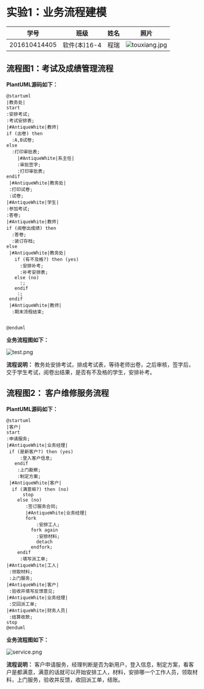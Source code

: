 # 实验1：业务流程建模
|学号|班级|姓名|照片|
|:-------:|:-------------: | :----------:|:---:|
|201610414405|软件(本)16-4|程瑞|![touxiang.jpg](touxiang.jpg)|

## 流程图1：考试及成绩管理流程

**PlantUML源码如下：**

``` flow1
@startuml
|教务处|
start
:安排考试;
:考试安排表;
|#AntiqueWhite|教师|
if (出卷) then
  :A,B试卷;
else
  :打印审批表;
    |#AntiqueWhite|系主任|
    :审批签字;
    :打印审批表;
endif
 |#AntiqueWhite|教务处|
 :打印试卷;
 :试卷;
|#AntiqueWhite|学生|
:参加考试;
:答卷;
|#AntiqueWhite|教师|
if (阅卷出成绩) then
  :答卷;
  :装订存档;
else
 |#AntiqueWhite|教务处|
   if (有不及格?) then (yes)
     :安排补考;
     :补考安排表;
   else (no)
     :;
   endif
    :;
 endif
 |#AntiqueWhite|教师|
  :期末流程结束;


@enduml
```

**业务流程图如下：**

![test.png](test.png)

**流程说明：**
教务处安排考试，排成考试表，等待老师出卷，之后审核，签字后，交于学生考试，阅卷出结果，是否有不及格的学生，安排补考。





## 流程图2： 客户维修服务流程

**PlantUML源码如下：**

``` flow2
@startuml
|客户|
start
:申请服务;
|#AntiqueWhite|业务经理|
 if (是新客户?) then (yes)
     :登入客户信息;
   endif
    :上门勘察;
    :制定方案;
 |#AntiqueWhite|客户|
  if (满意嘛?) then (no)
      stop
    else (no)
       :签订服务合同;
       |#AntiqueWhite|业务经理|
       fork
           :安排工人;
         fork again
           :安排材料;
           detach
         endfork;
    endif
     :填写派工单;
|#AntiqueWhite|工人|
 :领取材料;
 :上门服务;
|#AntiqueWhite|客户|
 :验收并填写反馈意见;
|#AntiqueWhite|业务经理|
 :交回派工单;
|#AntiqueWhite|财务人员|
 :结算收款;
stop
@enduml
```

**业务流程图如下：**

![service.png](service.png)

**流程说明：** 客户申请服务，经理判断是否为新用户，登入信息，制定方案，看客户是都满意，满意的话就可以开始安排工人，材料，安排哪一个工作人员，领取材料，上门服务，验收并反馈，收回派工单，结账。




